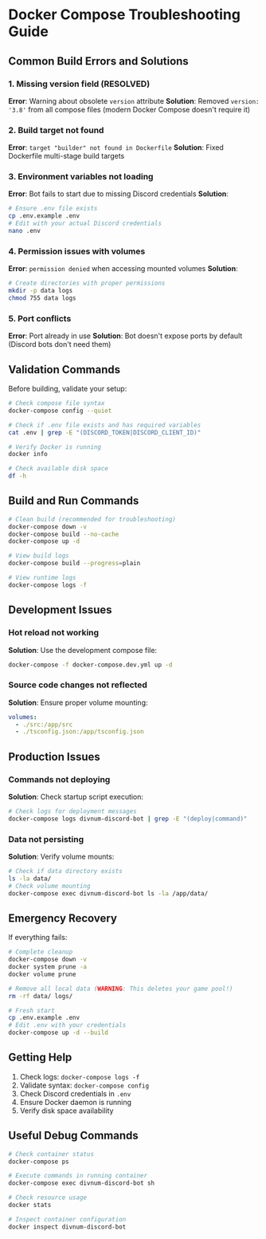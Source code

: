 # Docker Compose Troubleshooting Guide

## Common Build Errors and Solutions

### 1. Missing version field (RESOLVED)
**Error**: Warning about obsolete `version` attribute
**Solution**: Removed `version: '3.8'` from all compose files (modern Docker Compose doesn't require it)

### 2. Build target not found
**Error**: `target "builder" not found in Dockerfile`
**Solution**: Fixed Dockerfile multi-stage build targets

### 3. Environment variables not loading
**Error**: Bot fails to start due to missing Discord credentials
**Solution**: 
```bash
# Ensure .env file exists
cp .env.example .env
# Edit with your actual Discord credentials
nano .env
```

### 4. Permission issues with volumes
**Error**: `permission denied` when accessing mounted volumes
**Solution**:
```bash
# Create directories with proper permissions
mkdir -p data logs
chmod 755 data logs
```

### 5. Port conflicts
**Error**: Port already in use
**Solution**: Bot doesn't expose ports by default (Discord bots don't need them)

## Validation Commands

Before building, validate your setup:

```bash
# Check compose file syntax
docker-compose config --quiet

# Check if .env file exists and has required variables
cat .env | grep -E "(DISCORD_TOKEN|DISCORD_CLIENT_ID)"

# Verify Docker is running
docker info

# Check available disk space
df -h
```

## Build and Run Commands

```bash
# Clean build (recommended for troubleshooting)
docker-compose down -v
docker-compose build --no-cache
docker-compose up -d

# View build logs
docker-compose build --progress=plain

# View runtime logs
docker-compose logs -f
```

## Development Issues

### Hot reload not working
**Solution**: Use the development compose file:
```bash
docker-compose -f docker-compose.dev.yml up -d
```

### Source code changes not reflected
**Solution**: Ensure proper volume mounting:
```yaml
volumes:
  - ./src:/app/src
  - ./tsconfig.json:/app/tsconfig.json
```

## Production Issues

### Commands not deploying
**Solution**: Check startup script execution:
```bash
# Check logs for deployment messages
docker-compose logs divnum-discord-bot | grep -E "(deploy|command)"
```

### Data not persisting
**Solution**: Verify volume mounts:
```bash
# Check if data directory exists
ls -la data/
# Check volume mounting
docker-compose exec divnum-discord-bot ls -la /app/data/
```

## Emergency Recovery

If everything fails:

```bash
# Complete cleanup
docker-compose down -v
docker system prune -a
docker volume prune

# Remove all local data (WARNING: This deletes your game pool!)
rm -rf data/ logs/

# Fresh start
cp .env.example .env
# Edit .env with your credentials
docker-compose up -d --build
```

## Getting Help

1. Check logs: `docker-compose logs -f`
2. Validate syntax: `docker-compose config`
3. Check Discord credentials in `.env`
4. Ensure Docker daemon is running
5. Verify disk space availability

## Useful Debug Commands

```bash
# Check container status
docker-compose ps

# Execute commands in running container
docker-compose exec divnum-discord-bot sh

# Check resource usage
docker stats

# Inspect container configuration
docker inspect divnum-discord-bot
```